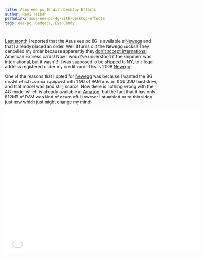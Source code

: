 ```yaml
---
title: Asus eee pc 4G With Desktop Effects
author: Rami Taibah
permalink: asus-eee-pc-4g-with-desktop-effects
tags: eee-pc, Gadgets, Eye Candy

---
```


[Last month]({filename}/blog/2007-12-11-eee-pc-8g-at-newegg.markdown) I reported that the Asus eee pc 8G is available at[Newegg](http://www.newegg.com "Newegg") and that I already placed an order. Well it turns out the [Newegg](http://www.newegg.com "Newegg") sucks!! They cancelled my order because apparently they [don't accept international](http://www.newegg.com/Info/FAQDetail.aspx?Module=2&Menu=detail167%23xdetail167 "don't accept international") American Express cards! Now I would've understood if the shipment was international, but it wasn't! It was supposed to be shipped to NY, to a legal address registered under my credit card! This is 2008 [Newegg](http://www.newegg.com "Newegg")!

One of the reasons that I opted for [Newegg](http://www.newegg.com "Newegg") was because I wanted the 8G model which comes equipped with 1 GB of RAM and an 8GB SSD hard drive, and that model was (and still) scarce. Now there is nothing wrong with the 4G model which is already available at [Amazon](http://www.amazon.com/Asus-4G-Galaxy-Mobile-Internet-Preloaded/dp/B000Y33CVM/ref=pd_bbs_sr_1?ie=UTF8&s=electronics&qid=1201492502&sr=8-1 "Amazon"), but the fact that it has only 512MB of RAM was kind of a turn off. However I stumbled on to this video just now which just might change my mind!

<iframe width="640" height="480" src="//www.youtube.com/embed/NFK7sOEVw5o" frameborder="0" allowfullscreen></iframe>

